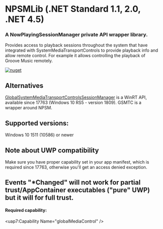 # NPSMLib (.NET Standard 1.1, 2.0, .NET 4.5)
### A NowPlayingSessionManager private API wrapper library.
Provides access to playback sessions throughout the system that have integrated with SystemMediaTransportControls to provide playback info and allow remote control.
For example it allows controlling the playback of Groove Music remotely.

[![nuget](https://img.shields.io/nuget/v/NPSMLib?style=for-the-badge)](https://www.nuget.org/packages/NPSMLib)

## Alternatives
[GlobalSystemMediaTransportControlsSessionManager](https://docs.microsoft.com/en-us/uwp/api/windows.media.control.globalsystemmediatransportcontrolssessionmanager) is a WinRT API, available since 17763 (Windows 10 RS5 - version 1809). GSMTC is a wrapper around NPSM.

## Supported versions:
Windows 10 1511 (10586) or newer

## Note about UWP compatibility
Make sure you have proper capability set in your app manifest, which is required since 17763, otherwise you'll get an access denied exception.
## Events "\*Changed" will not work for partial trust/AppContainer executables ("pure" UWP) but it will for full trust.

#### Required capability:
<uap7:Capability Name="globalMediaControl" />
